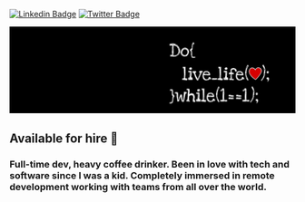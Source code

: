 [![Linkedin Badge](https://img.shields.io/badge/-meltrust-blue?style=flat-square&logo=Linkedin&logoColor=white&link=https://www.linkedin.com/in/meltrust/)](https://www.linkedin.com/in/meltrust/)
[![Twitter Badge](https://img.shields.io/badge/-@meltrustDVX_-1ca0f1?style=flat-square&labelColor=1ca0f1&logo=twitter&logoColor=white&link=https://twitter.com/meltrustDVX)](https://twitter.com/meltrustDVX)

![banner](41993.jpg)

## Available for hire :seedling:
### Full-time dev, heavy coffee drinker. Been in love with tech and software since I was a kid.  Completely immersed in remote development working with teams from all over the world. 

<!--
**Meltrust/Meltrust** is a ✨ _special_ ✨ repository because its `README.md` (this file) appears on your GitHub profile.

Here are some ideas to get you started:

- 🔭 I’m currently working on ...
- 🌱 I’m currently learning ...
- 👯 I’m looking to collaborate on ...
- 🤔 I’m looking for help with ...
- 💬 Ask me about ...
- 📫 How to reach me: ...
- 😄 Pronouns: ...
- ⚡ Fun fact: ...
-->

